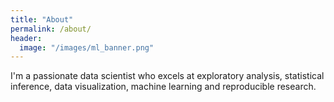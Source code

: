 ```yaml
---
title: "About"
permalink: /about/
header:
  image: "/images/ml_banner.png"
---
```


I'm a passionate data scientist who excels at exploratory analysis, statistical inference, data visualization, machine learning and reproducible research.
